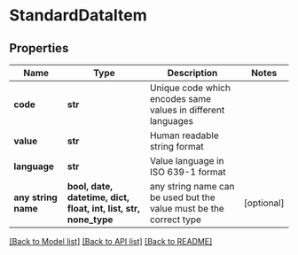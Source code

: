 # StandardDataItem


## Properties
Name | Type | Description | Notes
------------ | ------------- | ------------- | -------------
**code** | **str** | Unique code which encodes same values in different languages | 
**value** | **str** | Human readable string format | 
**language** | **str** | Value language in ISO 639-1 format | 
**any string name** | **bool, date, datetime, dict, float, int, list, str, none_type** | any string name can be used but the value must be the correct type | [optional]

[[Back to Model list]](../README.md#documentation-for-models) [[Back to API list]](../README.md#documentation-for-api-endpoints) [[Back to README]](../README.md)


